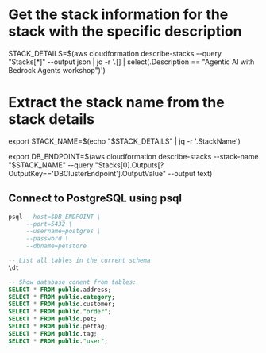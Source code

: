 # Get the stack information for the stack with the specific description
STACK_DETAILS=$(aws cloudformation describe-stacks --query "Stacks[*]" --output json | jq -r '.[] | select(.Description == "Agentic AI with Bedrock Agents workshop")')

# Extract the stack name from the stack details
export STACK_NAME=$(echo "$STACK_DETAILS" | jq -r '.StackName')

export DB_ENDPOINT=$(aws cloudformation describe-stacks --stack-name "$STACK_NAME" --query "Stacks[0].Outputs[?OutputKey=='DBClusterEndpoint'].OutputValue" --output text)

## Connect to PostgreSQL using psql
```sql
psql --host=$DB_ENDPOINT \
     --port=5432 \
     --username=postgres \
     --password \
     --dbname=petstore

-- List all tables in the current schema
\dt

-- Show database conent from tables:
SELECT * FROM public.address;
SELECT * FROM public.category;
SELECT * FROM public.customer;
SELECT * FROM public."order";
SELECT * FROM public.pet;
SELECT * FROM public.pettag;
SELECT * FROM public.tag;
SELECT * FROM public."user";